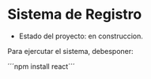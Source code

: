 <h1>Sistema de Registro</h1>

- Estado del proyecto: en construccion.

Para ejercutar el sistema, debesponer:

´´´npm install react´´´
